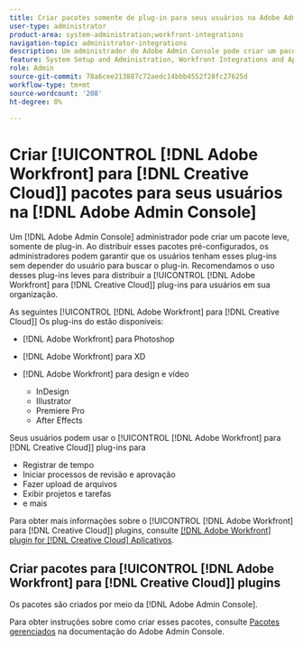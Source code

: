 ```yaml
---
title: Criar pacotes somente de plug-in para seus usuários na Adobe Admin Console
user-type: administrator
product-area: system-administration;workfront-integrations
navigation-topic: administrator-integrations
description: Um administrador do Adobe Admin Console pode criar um pacote leve, somente de plug-in. Ao distribuir esses pacotes pré-configurados, os administradores podem garantir que os usuários tenham esses plug-ins sem depender do usuário para buscar o plug-in. Recomendamos o uso desses plug-ins leves para distribuir os plug-ins do Adobe Workfront for Creative Cloud para os usuários em sua organização.
feature: System Setup and Administration, Workfront Integrations and Apps
role: Admin
source-git-commit: 78a6cee213887c72aedc14bbb4552f28fc27625d
workflow-type: tm+mt
source-wordcount: '208'
ht-degree: 0%

---
```


# Criar [!UICONTROL [!DNL Adobe Workfront] para [!DNL Creative Cloud]] pacotes para seus usuários na [!DNL Adobe Admin Console]

Um [!DNL Adobe Admin Console] administrador pode criar um pacote leve, somente de plug-in. Ao distribuir esses pacotes pré-configurados, os administradores podem garantir que os usuários tenham esses plug-ins sem depender do usuário para buscar o plug-in. Recomendamos o uso desses plug-ins leves para distribuir a [!UICONTROL [!DNL Adobe Workfront] para [!DNL Creative Cloud]] plug-ins para usuários em sua organização.

As seguintes [!UICONTROL [!DNL Adobe Workfront] para [!DNL Creative Cloud]] Os plug-ins do estão disponíveis:

* [!DNL Adobe Workfront] para Photoshop
* [!DNL Adobe Workfront] para XD
* [!DNL Adobe Workfront] para design e vídeo

   * InDesign
   * Illustrator
   * Premiere Pro
   * After Effects

Seus usuários podem usar o [!UICONTROL [!DNL Adobe Workfront] para [!DNL Creative Cloud]] plug-ins para

* Registrar de tempo
* Iniciar processos de revisão e aprovação
* Fazer upload de arquivos
* Exibir projetos e tarefas
* e mais

Para obter mais informações sobre o [!UICONTROL [!DNL Adobe Workfront] para [!DNL Creative Cloud]] plugins, consulte [[!DNL Adobe Workfront] plugin for [!DNL Creative Cloud] Aplicativos](/help/quicksilver/workfront-integrations-and-apps/adobe-workfront-for-creative-cloud/wf-adobe-cc.md).

## Criar pacotes para [!UICONTROL [!DNL Adobe Workfront] para [!DNL Creative Cloud]] plugins

Os pacotes são criados por meio da [!DNL Adobe Admin Console].

Para obter instruções sobre como criar esses pacotes, consulte [Pacotes gerenciados](https://helpx.adobe.com/enterprise/using/create-nul-packages.html#managed-packages) na documentação do Adobe Admin Console.


